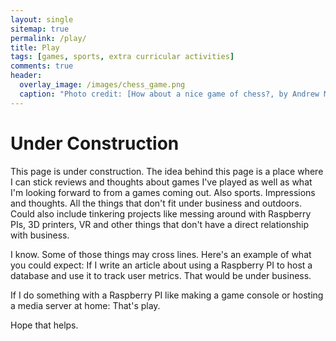 ```yaml
---
layout: single
sitemap: true
permalink: /play/
title: Play
tags: [games, sports, extra curricular activities]
comments: true
header:
  overlay_image: /images/chess_game.png
  caption: "Photo credit: [How about a nice game of chess?, by Andrew Malone](https://www.flickr.com/photos/andrewmalone/3147760582/)"
---
```

# Under Construction

This page is under construction. The idea behind this page is a place where I can stick reviews and thoughts about games I've played as well as what I'm looking forward to from a games coming out. Also sports. Impressions and thoughts. All the things that don't fit under business and outdoors. Could also include tinkering projects like messing around with Raspberry PIs, 3D printers, VR and other things that don't have a direct relationship with business.

I know. Some of those things may cross lines. Here's an example of what you could expect: If I write an article about using a Raspberry PI to host a database and use it to track user metrics. That would be under business.

If I do something with a Raspberry PI like making a game console or hosting a media server at home: That's play.

Hope that helps.
